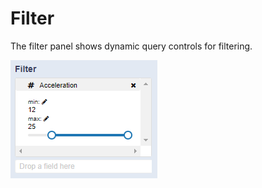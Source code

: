 # Filter

The filter panel shows dynamic query controls for filtering.

![Filter Panel](../.gitbook/assets/filter.PNG)


